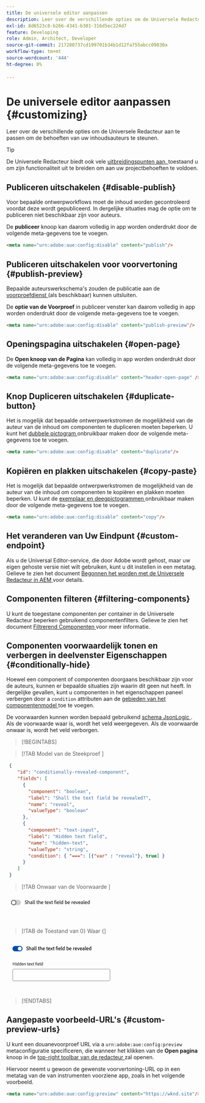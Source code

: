 ```yaml
---
title: De universele editor aanpassen
description: Leer over de verschillende opties om de Universele Redacteur aan te passen om de behoeften van uw inhoudsauteurs te steunen.
exl-id: 8d6523c8-b266-4341-b301-316d5ec224d7
feature: Developing
role: Admin, Architect, Developer
source-git-commit: 217288737cd199701b34b1d12fa755abcc09830a
workflow-type: tm+mt
source-wordcount: '444'
ht-degree: 0%

---
```



# De universele editor aanpassen {#customizing}

Leer over de verschillende opties om de Universele Redacteur aan te passen om de behoeften van uw inhoudsauteurs te steunen.

>[!TIP]
>
>De Universele Redacteur biedt ook vele [ uitbreidingspunten aan, ](/help/implementing/universal-editor/extending.md) toestaand u om zijn functionaliteit uit te breiden om aan uw projectbehoeften te voldoen.

## Publiceren uitschakelen {#disable-publish}

Voor bepaalde ontwerpworkflows moet de inhoud worden gecontroleerd voordat deze wordt gepubliceerd. In dergelijke situaties mag de optie om te publiceren niet beschikbaar zijn voor auteurs.

De **publiceer** knoop kan daarom volledig in app worden onderdrukt door de volgende meta-gegevens toe te voegen.

```html
<meta name="urn:adobe:aue:config:disable" content="publish"/>
```

## Publiceren uitschakelen voor voorvertoning {#publish-preview}

Bepaalde auteurswerkschema&#39;s zouden de publicatie aan de [ voorproefdienst ](/help/sites-cloud/authoring/sites-console/previewing-content.md) (als beschikbaar) kunnen uitsluiten.

De **optie van de Voorproef** in publiceer venster kan daarom volledig in app worden onderdrukt door de volgende meta-gegevens toe te voegen.

```html
<meta name="urn:adobe:aue:config:disable" content="publish-preview"/>
```

## Openingspagina uitschakelen {#open-page}

De **Open knoop van de Pagina** kan volledig in app worden onderdrukt door de volgende meta-gegevens toe te voegen.

```html
<meta name="urn:adobe:aue:config:disable" content="header-open-page" />
```

## Knop Dupliceren uitschakelen {#duplicate-button}

Het is mogelijk dat bepaalde ontwerpwerkstromen de mogelijkheid van de auteur van de inhoud om componenten te dupliceren moeten beperken. U kunt het [ dubbele pictogram ](/help/sites-cloud/authoring/universal-editor/navigation.md#duplicate) onbruikbaar maken door de volgende meta-gegevens toe te voegen.

```html
<meta name="urn:adobe:aue:config:disable" content="duplicate"/>
```

## Kopiëren en plakken uitschakelen {#copy-paste}

Het is mogelijk dat bepaalde ontwerpwerkstromen de mogelijkheid van de auteur van de inhoud om componenten te kopiëren en plakken moeten beperken. U kunt de [ exemplaar en deegpictogrammen ](/help/sites-cloud/authoring/universal-editor/authoring.md#copy-paste) onbruikbaar maken door de volgende meta-gegevens toe te voegen.

```html
<meta name="urn:adobe:aue:config:disable" content="copy"/>
```

## Het veranderen van Uw Eindpunt {#custom-endpoint}

Als u de Universal Editor-service, die door Adobe wordt gehost, maar uw eigen gehoste versie niet wilt gebruiken, kunt u dit instellen in een metatag. Gelieve te zien het document [ Begonnen het worden met de Universele Redacteur in AEM ](/help/implementing/universal-editor/getting-started.md##configuration-settings) voor details.

## Componenten filteren {#filtering-components}

U kunt de toegestane componenten per container in de Universele Redacteur beperken gebruikend componentenfilters. Gelieve te zien het document [ Filtrerend Componenten ](/help/implementing/universal-editor/filtering.md) voor meer informatie.

## Componenten voorwaardelijk tonen en verbergen in deelvenster Eigenschappen {#conditionally-hide}

Hoewel een component of componenten doorgaans beschikbaar zijn voor de auteurs, kunnen er bepaalde situaties zijn waarin dit geen nut heeft. In dergelijke gevallen, kunt u componenten in het eigenschappen paneel verbergen door a `condition` attributen aan de [ gebieden van het componentenmodel ](/help/implementing/universal-editor/field-types.md#fields) toe te voegen.

De voorwaarden kunnen worden bepaald gebruikend [ schema JsonLogic ](https://jsonlogic.com/). Als de voorwaarde waar is, wordt het veld weergegeven. Als de voorwaarde onwaar is, wordt het veld verborgen.

>[!BEGINTABS]

>[!TAB  Model van de Steekproef ]

```json
 {
    "id": "conditionally-revealed-component",
    "fields": [
      {
        "component": "boolean",
        "label": "Shall the text field be revealed?",
        "name": "reveal",
        "valueType": "boolean"
      },
      {
        "component": "text-input",
        "label": "Hidden text field",
        "name": "hidden-text",
        "valueType": "string",
        "condition": { "===": [{"var" : "reveal"}, true] }
      }
    ]
 }
```

>[!TAB  Onwaar van de Voorwaarde ]

![ Verborgen tekstgebied ](assets/hidden.png)

>[!TAB  de Toestand van 0&rbrace; Waar &lbrace;]

![ Getoonde tekstgebied ](assets/shown.png)

>[!ENDTABS]

## Aangepaste voorbeeld-URL&#39;s {#custom-preview-urls}

U kunt een douanevoorproef URL via a `urn:adobe:aue:config:preview` metaconfiguratie specificeren, die wanneer het klikken van de **Open pagina** knoop in de [ top-right toolbar van de redacteur ](/help/sites-cloud/authoring/universal-editor/navigation.md#universal-editor-toolbar) zal openen.

Hiervoor neemt u gewoon de gewenste voorvertoning-URL op in een metatag van de van instrumenten voorziene app, zoals in het volgende voorbeeld.

```html
<meta name="urn:adobe:aue:config:preview" content="https://wknd.site"/>
```
